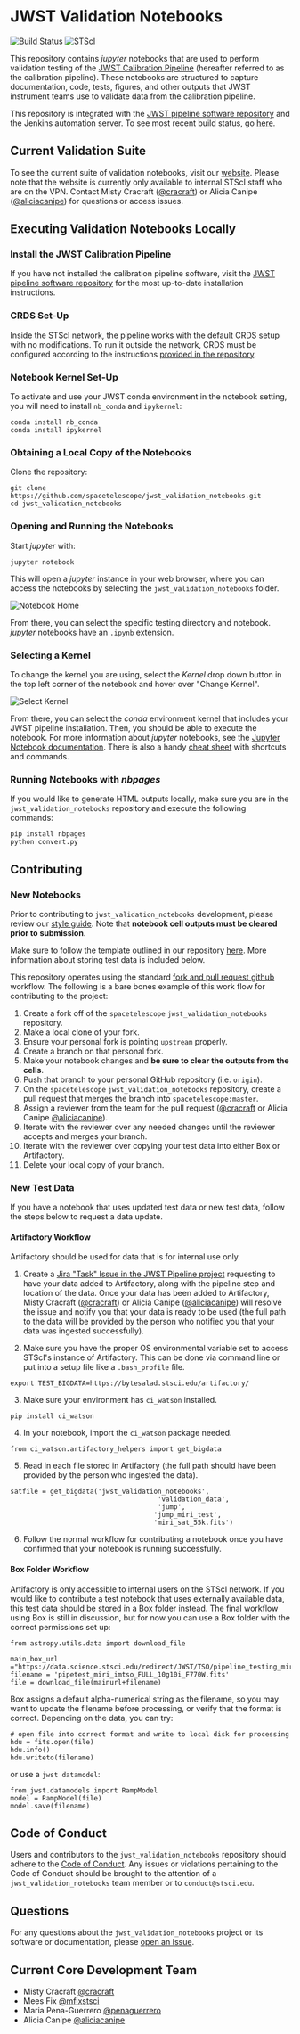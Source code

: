 # JWST Validation Notebooks

[![Build Status](https://travis-ci.com/spacetelescope/jwst_validation_notebooks.svg?branch=master)](https://travis-ci.com/spacetelescope/jwst_validation_notebooks)
[![STScI](https://img.shields.io/badge/powered%20by-STScI-blue.svg?colorA=707170&colorB=3e8ddd&style=flat)](http://www.stsci.edu)


This repository contains *jupyter* notebooks that are used to perform validation testing of the [JWST Calibration Pipeline](https://jwst-pipeline.readthedocs.io/en/latest/jwst/introduction.html) (hereafter referred to as the calibration pipeline). These notebooks are structured to capture documentation, code, tests, figures, and other outputs that JWST instrument teams use to validate data from the calibration pipeline.

This repository is integrated with the [JWST pipeline software repository](https://github.com/spacetelescope/jwst) and the Jenkins automation server. To see most recent build status, go [here](https://plwishmaster.stsci.edu:8081/job/Notebooks/job/jwst_validation_notebooks_spacetelescope/).

## Current Validation Suite
To see the current suite of validation notebooks, visit our [website](https://jwst-validation-notebooks.stsci.edu/). Please note that the website is currently only available to internal STScI staff who are on the VPN. Contact Misty Cracraft ([@cracraft](https://github.com/cracraft)) or Alicia Canipe ([@aliciacanipe](https://github.com/aliciacanipe)) for questions or access issues.

## Executing Validation Notebooks Locally

### Install the JWST Calibration Pipeline ###
If you have not installed the calibration pipeline software, visit the [JWST pipeline software repository](https://github.com/spacetelescope/jwst#installation) for the most up-to-date installation instructions.

### CRDS Set-Up ###
Inside the STScI network, the pipeline works with the default CRDS setup with no modifications. To run it outside the network, CRDS must be configured according to the instructions [provided in the repository](https://github.com/spacetelescope/jwst#crds-setup).

### Notebook Kernel Set-Up ###
To activate and use your JWST conda environment in the notebook setting, you will need to install `nb_conda` and `ipykernel`:

```
conda install nb_conda
conda install ipykernel
```

### Obtaining a Local Copy of the Notebooks ###
Clone the repository:

```
git clone https://github.com/spacetelescope/jwst_validation_notebooks.git
cd jwst_validation_notebooks
```

### Opening and Running the Notebooks ###
Start *jupyter* with:

```
jupyter notebook
```    

This will open a *jupyter* instance in your web browser, where you can access the notebooks by selecting the `jwst_validation_notebooks` folder.

![Notebook Home](docs/static/notebook_home.png)

From there, you can select the specific testing directory and notebook. *jupyter* notebooks have an `.ipynb` extension.

### Selecting a Kernel ###
To change the kernel you are using, select the *Kernel* drop down button in the top left corner of the notebook and hover over "Change Kernel".

![Select Kernel](docs/static/kernel.png)

From there, you can select the *conda* environment kernel that includes your JWST pipeline installation. Then, you should be able to execute the notebook. For more information about *jupyter* notebooks, see the [Jupyter Notebook documentation](https://jupyter-notebook.readthedocs.io/en/stable/). There is also a handy [cheat sheet](https://cheatography.com/weidadeyue/cheat-sheets/jupyter-notebook/pdf_bw/) with shortcuts and commands.

### Running Notebooks with *nbpages* ###
If you would like to generate HTML outputs locally, make sure you are in the `jwst_validation_notebooks` repository and execute the following commands:

```
pip install nbpages
python convert.py
```

## Contributing ##

### New Notebooks ###
Prior to contributing to `jwst_validation_notebooks` development, please review our [style guide](https://github.com/spacetelescope/mirage/blob/master/style_guide/style_guide.md). Note that **notebook cell outputs must be cleared prior to submission**.

Make sure to follow the template outlined in our repository [here](https://github.com/spacetelescope/jwst_validation_notebooks/blob/master/jwst_validation_notebooks/templates/jwst_validation_notebook_template.ipynb). More information about storing test data is included below.

This repository operates using the standard [fork and pull request github](https://gist.github.com/Chaser324/ce0505fbed06b947d962) workflow. The following is a bare bones example of this work flow for contributing to the project:

1. Create a fork off of the `spacetelescope` `jwst_validation_notebooks` repository.
2. Make a local clone of your fork.
3. Ensure your personal fork is pointing `upstream` properly.
4. Create a branch on that personal fork.
5. Make your notebook changes and **be sure to clear the outputs from the cells**.
6. Push that branch to your personal GitHub repository (i.e. `origin`).
7. On the `spacetelescope` `jwst_validation_notebooks` repository, create a pull request that merges the branch into `spacetelescope:master`.
8. Assign a reviewer from the team for the pull request ([@cracraft](https://github.com/cracraft) or Alicia Canipe [@aliciacanipe](https://github.com/aliciacanipe)).
9. Iterate with the reviewer over any needed changes until the reviewer accepts and merges your branch.
10. Iterate with the reviewer over copying your test data into either Box or Artifactory.
10. Delete your local copy of your branch.

### New Test Data ###
If you have a notebook that uses updated test data or new test data, follow the steps below to request a data update.

#### Artifactory Workflow ####
Artifactory should be used for data that is for internal use only.

1. Create a [Jira "Task" Issue in the JWST Pipeline project](https://jira.stsci.edu/issues/?jql=project%20%3D%20JP%20AND%20resolution%20%3D%20Unresolved%20ORDER%20BY%20priority%20DESC%2C%20updated%20DESC) requesting to have your data added to Artifactory, along with the pipeline step and location of the data. Once your data has been added to Artifactory, Misty Cracraft ([@cracraft](https://github.com/cracraft)) or Alicia Canipe ([@aliciacanipe](https://github.com/aliciacanipe)) will resolve the issue and notify you that your data is ready to be used (the full path to the data will be provided by the person who notified you that your data was ingested successfully).

2. Make sure you have the proper OS environmental variable set to access STScI's instance of Artifactory. This can be done via command line or put into a setup file like a ```.bash_profile``` file.

```
export TEST_BIGDATA=https://bytesalad.stsci.edu/artifactory/
```

3. Make sure your environment has ```ci_watson``` installed.
```
pip install ci_watson
```

4. In your notebook, import the ```ci_watson``` package needed.

```
from ci_watson.artifactory_helpers import get_bigdata
```

5. Read in each file stored in Artifactory (the full path should have been provided by the person who ingested the data).

```
satfile = get_bigdata('jwst_validation_notebooks',
                                     'validation_data',
                                     'jump',
                                    'jump_miri_test',
                                    'miri_sat_55k.fits')
```

6. Follow the normal workflow for contributing a notebook once you have confirmed that your notebook is running successfully.

#### Box Folder Workflow ####
Artifactory is only accessible to internal users on the STScI network. If you would like to contribute a test notebook that uses externally available data, this test data should be stored in a Box folder instead. The final workflow using Box is still in discussion, but for now you can use a Box folder with the correct permissions set up:

```
from astropy.utils.data import download_file

main_box_url ="https://data.science.stsci.edu/redirect/JWST/TSO/pipeline_testing_miri_ima_tso/"
filename = 'pipetest_miri_imtso_FULL_10g10i_F770W.fits'
file = download_file(mainurl+filename)
```

Box assigns a default alpha-numerical string as the filename, so you may want to update the filename before processing, or verify that the format is correct. Depending on the data, you can try:

```
# open file into correct format and write to local disk for processing
hdu = fits.open(file)
hdu.info()
hdu.writeto(filename)
```
or use a ```jwst datamodel```:

```
from jwst.datamodels import RampModel
model = RampModel(file)
model.save(filename)
```

## Code of Conduct
Users and contributors to the `jwst_validation_notebooks` repository should adhere to the [Code of Conduct](https://github.com/spacetelescope/mirage/blob/master/CODE_OF_CONDUCT.md).  Any issues or violations pertaining to the Code of Conduct should be brought to the attention of a `jwst_validation_notebooks` team member or to `conduct@stsci.edu`.


## Questions
For any questions about the `jwst_validation_notebooks` project or its software or documentation, please [open an Issue](https://github.com/spacetelescope/jwst_validation_notebooks/issues).


## Current Core Development Team
- Misty Cracraft [@cracraft](https://github.com/cracraft)
- Mees Fix [@mfixstsci](https://github.com/mfixstsci)
- Maria Pena-Guerrero [@penaguerrero](https://github.com/penaguerrero)
- Alicia Canipe [@aliciacanipe](https://github.com/aliciacanipe)

